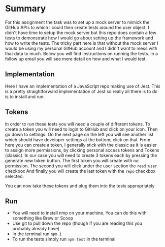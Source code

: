 # Summary
For this assignment the task was to set up a mock server to mimick the GitHub APIs to which I could then create 
tests around the user object.  I didn't have time to setup the mock server but this repo does contain a few 
tests to demonstrate how I would go about setting up the framework and how to write the tests.  The tricky part
here is that without the mock server I would be using my personal GitHub account and I didn't want to mess with 
that data to much.  Below you will find instructions on running the tests.  In a follow up email you will see
more detail on how and what I would test.

## Implementation
Here I have an implementation of a JavaScript repo making use of Jest.  This is a pretty straightforward 
implementation of Jest so really all there is to do is to install and run.

## Tokens
In order to run these tests you will need a couple of different tokens.  To create a token you will need 
to login to GitHub and click on your icon.  Then go down to settings.  On the next page on the left you will 
see another list which should have developer settings at the bottom, click on that.  From here you can create a 
token, I generally stick with the classic as it is easier to assign more permissions, by clicking personal access 
tokens and Tokens (classic).  In our case you will need to create 3 tokens each by pressing the generate new token button.
The first token you will create with no permission.  The second you will click under the user section the `read:user` checkbox
And finally you will create the last token with the `repo` checkbox selected.

You can now take these tokens and plug them into the tests appropriately

## Run
- You will need to install nmp on your machine.  You can do this with something like Brew or Scoop
- Use git to pull down the repo (though if you are reading this you probably already have)
- In the terminal run `npm i`
- To run the tests simply run `npm test` in the terminal

